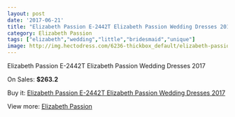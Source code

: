 ```yaml
---
layout: post
date: '2017-06-21'
title: "Elizabeth Passion E-2442T Elizabeth Passion Wedding Dresses 2017"
category: Elizabeth Passion
tags: ["elizabeth","wedding","little","bridesmaid","unique"]
image: http://img.hectodress.com/6236-thickbox_default/elizabeth-passion-e-2442t-elizabeth-passion-wedding-dresses-2013.jpg
---
```

Elizabeth Passion E-2442T Elizabeth Passion Wedding Dresses 2017

On Sales: **$263.2**
<a href="https://www.hectodress.com/elizabeth-passion/3061-elizabeth-passion-e-2442t-elizabeth-passion-wedding-dresses-2013.html"><amp-img layout="responsive" width="600" height="600" src="//img.hectodress.com/6236-thickbox_default/elizabeth-passion-e-2442t-elizabeth-passion-wedding-dresses-2013.jpg" alt="Elizabeth Passion E-2442T Elizabeth Passion Wedding Dresses 2017 0" /></a>

Buy it: [Elizabeth Passion E-2442T Elizabeth Passion Wedding Dresses 2017](https://www.hectodress.com/elizabeth-passion/3061-elizabeth-passion-e-2442t-elizabeth-passion-wedding-dresses-2013.html "Elizabeth Passion E-2442T Elizabeth Passion Wedding Dresses 2017")

View more: [Elizabeth Passion](https://www.hectodress.com/53-elizabeth-passion "Elizabeth Passion")